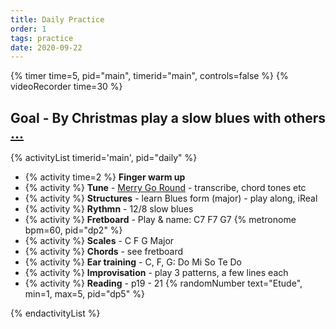 ```yaml
---
title: Daily Practice
order: 1
tags: practice
date: 2020-09-22
---
```


{% timer time=5, pid="main", timerid="main", controls=false %}
{% videoRecorder time=30 %}

## Goal - By Christmas play a slow blues with others [...](/activities/goal-blues)

<!-- markdownlint-disable MD013 -->

{% activityList timerid='main', pid="daily" %}

- {% activity time=2 %} **Finger warm up**
- {% activity %} **Tune** - [Merry Go Round](/tunes/merry-go-round) - transcribe, chord tones etc
- {% activity %} **Structures** - learn Blues form (major) - play along, iReal
- {% activity %} **Rythmn** - 12/8 slow blues
- {% activity %} **Fretboard** - Play & name: C7 F7 G7 {% metronome bpm=60, pid="dp2" %}
- {% activity %} **Scales** - C F G Major
- {% activity %} **Chords** - see fretboard
- {% activity %} **Ear training** - C, F, G: Do Mi So Te Do
- {% activity %} **Improvisation** - play 3 patterns, a few lines each
- {% activity %} **Reading** - p19 - 21 {% randomNumber text="Etude", min=1, max=5, pid="dp5"  %}

{% endactivityList %}

<!-- markdownlint-enable MD013 -->
